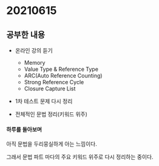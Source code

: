 # 20210615

## 공부한 내용
+ 온라인 강의 듣기
  - Memory
  - Value Type & Reference Type
  - ARC(Auto Reference Counting)
  - Strong Reference Cycle
  - Closure Capture List

+ 1차 테스트 문제 다시 정리

+ 전체적인 문법 정리(키워드 위주)

#### 하루를 돌아보며
아직 문법을 두리뭉실하게 아는 느낌이다.

그래서 문법 파트 마다의 주요 키워드 위주로 다시 정리하는 중이다.
